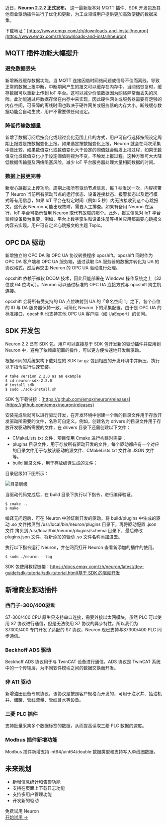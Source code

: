 近日，**Neuron 2.2.2 正式发布。** 这一最新版本对 MQTT 插件、SDK 开发包及其他商业驱动插件进行了优化和更新，为工业领域用户提供更加高效便捷的数据采集。

下载地址：[https://www.emqx.com/zh/downloads-and-install/neuron](https://www.emqx.com/zh/downloads-and-install/neuron) 


## MQTT 插件功能大幅提升

### 避免数据丢失

新增断线缓存数据功能。当 MQTT 连接因临时网络问题或信号不佳而离线，导致正常的数据上报中断，中断期间产生的报文可以缓存在内存中。当网络恢复时，缓存数据可以重新上传到 IoT 平台。这可以减少价值数据因为网络异常而丢失的风险。此功能通过将数据存储在内存中来实现，因此硬件网关或服务器需要有足够的内存空间，可保障的离线时间也取决于硬件网关或服务器的内存大小。断线缓存数据功能会自动生效，用户不需要做任何设定。

### 降低传输数据量

新增了数据订阅后按变化或超过变化范围上传的方式，用户可自行选择按照设定周期上报或是按数据变化上报。如果选定按数据变化上报，Neuron 就会在两次采集中做比较，如果数值变化或数值变化大于设定的阈值就会触发上报过程，如果无数值变化或数值变化小于设定阈值则视为不变，不触发上报过程。这种方案可大大降低数据传输量及网络阻塞风险，减少 IoT 平台服务器处理大量相同数据的时间。

### 数据上报更完善

新增心跳报文上传功能。周期上报所有驱动节点信息，每 1 秒发送一次，内容携带了 Neuron 当前所有驱动节点的运行状态、设备连接状态、报警状态以及运行模式等有用信息，如果 IoT 平台在特定时间（例如 5 秒）内无法接收到这个心跳报文，这代表 Neuron 可能出现故障，需要人工排查。如果有备用 Neuron 在运行，IoT 平台可指示备用 Neuron 取代有故障的那个。此外，报文信息对 IoT 平台监控设备极为重要，例如，平台上数字孪生和设备注册等相关应用都需要心跳报文内容去实现。用户可自定义心跳报文的主题 Topic。

## OPC DA 驱动

新增独立的 OPC DA 和 OPC UA 协议转换程序 opcshift。opcshift 同时作为 OPC DA 客户端和 OPC UA 服务端，通过读取 DA 服务器的数据并转化为 UA 的协议格式，然后再交由 Neuron 的 OPC UA 驱动进行处理。

opcshift 依赖于微软 DCOM 技术，因此只能部署在 Windows 操作系统之上（32 位或 64 位均可）。Neuron 可以通过标准的 OPC UA 连接方式与 opcshift 跨主机连接。

opcshift 会将所有受支持的 DA 点位映射到 UA 的「命名空间 1」之下，各个点位的 ID 与 DA 服务器保持一致，可简化 Neuron 下的采集配置。由于是 OPC UA 的标准接口，opcshift 也支持其他 OPC UA 客户端（如 UaExpert）的访问。

## SDK 开发包

Neuron 2.2 已有 SDK 包，用户可以直接基于 SDK 包开发新的驱动插件并应用到 Neuron 中，避免了依赖库配置的操作，可以更方便快速地开发新驱动。

根据不同的系统架构下载对应的 SDK tar.gz 包到相应的开发环境中并解压，执行以下指令进行快速安装。

```
# take version 2.2.0 as an example
$ cd neuron-sdk-2.2.0
# install sdk
$ sudo ./sdk-install.sh
```

SDK 包下载链接：[https://github.com/emqx/neuron/releases](https://github.com/emqx/neuron/releases) 

安装完成后就可以进行驱动开发，在开发环境中创建一个新的目录文件用于存放开发驱动所需要的文件，名称可自定义。例如，创建名为 drivers 的目录文件用于存放开发驱动所需要的文件，在 drivers 目录下还需创建以下文件：

- CMakeLists.txt 文件，项目使用 Cmake 进行构建时需要；
- plugins 目录文件，用于存放所有驱动开发的文件，每个驱动都应有一个对应的目录文件用于存放该驱动的源文件、CMakeLists.txt 文件和 JSON 文件等。
- build 目录文件，用于存放编译生成的文件；

目录层级如下图所示：

![目录层级](https://assets.emqx.com/images/cae4c0117dec9ffc278e8eb12d7a7979.png)

当驱动代码完成后，在 build 目录下执行以下指令，进行编译验证。

```
$ cmake .. 
$ make 
```

编译无问题后，可在 Neuron 中验证新开发的驱动。将 build/plugins 中生成的驱动 .so 文件拷贝到 /usr/local/bin/neuron/plugins 目录下，再将驱动配置 .json 文件 拷贝到 /usr/local/bin/neuron/plugins/schema 目录下，最后修改 plugins.json 文件，将新添加的驱动 .so 文件名称添加进去。

执行以下指令运行 Neuron，并在网页打开 Neuron 查看新添加的插件的使用。

```
$ sudo ./neuron --log
```

SDK 包使用教程链接：[https://docs.emqx.com/zh/neuron/latest/dev-guide/sdk-tutorial/sdk-tutorial.html)基于 SDK 的驱动开发](https://docs.emqx.com/zh/neuron/latest/dev-guide/sdk-tutorial/sdk-tutorial.html) 

## 新增商业驱动插件

### 西门子-300/400驱动

S7-300/400 CPU 原生只支持串口连接，需要外接以太网模块，虽然 PLC 可以使用 S7 协议进行通信，但是无法使用 S7 协议的异步特性。所以我们为 S7300/400 专门开发了适配的 S7 协议，Neuron 现已支持与S7300/400 PLC 同步通信。

### Beckhoff ADS 驱动

Beckhoff ADS 协议用于与 TwinCAT 设备进行通信。ADS 协议是 TwinCAT 系统中的一个传输层，为不同软件模块之间的数据交换而开发。

### 非 A11 驱动

新增油田设备专属协议，该协议是按照客户规格而开发的，可用于注水井、抽油机井、储罐、管线流量、管线含水等设备。

### 三菱 PLC 插件

支持批量采集多个数据标签的数据，从而提高读取三菱 PLC 数据的速度。

### Modbus 插件新增功能

Modbus 插件新增支持 int64/uint64/double 数据类型和支持写入单线圈数据。

## 未来规划

- 新增信息统计和告警功能
- 支持在页面上下载日志功能
- 支持多用户管理功能
- 开发新的驱动


<section class="promotion">
    <div>
        免费试用 Neuron
    </div>
    <a href="https://www.emqx.com/zh/try?product=neuron" class="button is-gradient px-5">开始试用 →</a>
</section>
